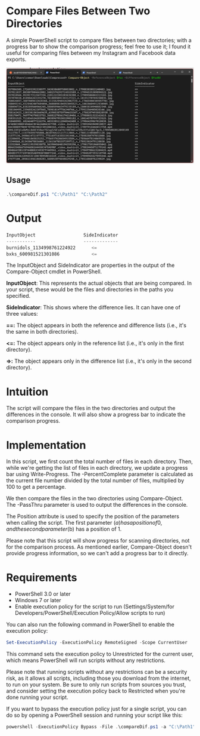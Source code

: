 # Compare Files Between Two Directories

A simple PowerShell script to compare files between two directories; with a progress bar to show the comparison progress; feel free to use it; I found it useful for comparing files between my Instagram and Facebook data exports.

![Terminal Window showcasing Program Running](image.png)

## Usage

```powershell
.\compareDif.ps1 "C:\Path1" "C:\Path2"
```

# Output

```powershell
InputObject                  SideIndicator
-----------                  -------------
burnidols_1134998761224922      <=
bxks_600981521301086            <=
```

The InputObject and SideIndicator are properties in the output of the Compare-Object cmdlet in PowerShell.

**InputObject**: This represents the actual objects that are being compared. In your script, these would be the files and directories in the paths you specified.

**SideIndicator**: This shows where the difference lies. It can have one of three values:

**==:** The object appears in both the reference and difference lists (i.e., it's the same in both directories).

**<=:** The object appears only in the reference list (i.e., it's only in the first directory).

**=>:** The object appears only in the difference list (i.e., it's only in the second directory).

# Intuition
The script will compare the files in the two directories and output the differences in the console. It will also show a progress bar to indicate the comparison progress.


# Implementation

In this script, we first count the total number of files in each directory. Then, while we're getting the list of files in each directory, we update a progress bar using Write-Progress. The -PercentComplete parameter is calculated as the current file number divided by the total number of files, multiplied by 100 to get a percentage.

We then compare the files in the two directories using Compare-Object. The -PassThru parameter is used to output the differences in the console.

The Position attribute is used to specify the position of the parameters when calling the script. The first parameter ($a) has a position of 0, and the second parameter ($b) has a position of 1.

Please note that this script will show progress for scanning directories, not for the comparison process. As mentioned earlier, Compare-Object doesn't provide progress information, so we can't add a progress bar to it directly.

# Requirements

- PowerShell 3.0 or later
- Windows 7 or later
- Enable execution policy for the script to run (Settings/System/for Developers/PowerShell/Execution Policy/Allow scripts to run)

You can also run the following command in PowerShell to enable the execution policy:

```powershell
Set-ExecutionPolicy -ExecutionPolicy RemoteSigned -Scope CurrentUser
```

This command sets the execution policy to Unrestricted for the current user, which means PowerShell will run scripts without any restrictions.

Please note that running scripts without any restrictions can be a security risk, as it allows all scripts, including those you download from the internet, to run on your system. Be sure to only run scripts from sources you trust, and consider setting the execution policy back to Restricted when you're done running your script.

If you want to bypass the execution policy just for a single script, you can do so by opening a PowerShell session and running your script like this:

```powershell
powershell -ExecutionPolicy Bypass -File .\compareDif.ps1 -a "C:\Path1" -b "C:\Path2"
```


